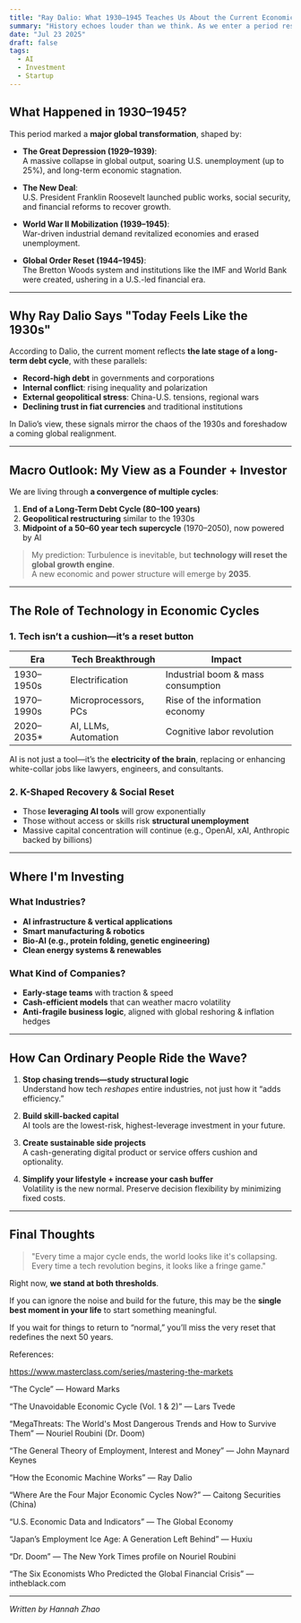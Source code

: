 ```yaml
---
title: "Ray Dalio: What 1930–1945 Teaches Us About the Current Economic Cycle"
summary: "History echoes louder than we think. As we enter a period resembling 1930–1945, what can founders, investors, and individuals learn? This post explores economic cycles, the role of AI, and how to position yourself in a time of systemic transformation."
date: "Jul 23 2025"
draft: false
tags:
  - AI
  - Investment
  - Startup
---
```


## What Happened in 1930–1945?

This period marked a **major global transformation**, shaped by:

- **The Great Depression (1929–1939)**:  
  A massive collapse in global output, soaring U.S. unemployment (up to 25%), and long-term economic stagnation.

- **The New Deal**:  
  U.S. President Franklin Roosevelt launched public works, social security, and financial reforms to recover growth.

- **World War II Mobilization (1939–1945)**:  
  War-driven industrial demand revitalized economies and erased unemployment.

- **Global Order Reset (1944–1945)**:  
  The Bretton Woods system and institutions like the IMF and World Bank were created, ushering in a U.S.-led financial era.

---

## Why Ray Dalio Says "Today Feels Like the 1930s"

According to Dalio, the current moment reflects **the late stage of a long-term debt cycle**, with these parallels:

- **Record-high debt** in governments and corporations  
- **Internal conflict**: rising inequality and polarization  
- **External geopolitical stress**: China-U.S. tensions, regional wars  
- **Declining trust in fiat currencies** and traditional institutions

In Dalio’s view, these signals mirror the chaos of the 1930s and foreshadow a coming global realignment.

---

## Macro Outlook: My View as a Founder + Investor

We are living through **a convergence of multiple cycles**:

1. **End of a Long-Term Debt Cycle (80–100 years)**  
2. **Geopolitical restructuring** similar to the 1930s  
3. **Midpoint of a 50–60 year tech supercycle** (1970–2050), now powered by AI

> My prediction: Turbulence is inevitable, but **technology will reset the global growth engine**.  
> A new economic and power structure will emerge by **2035**.

---

## The Role of Technology in Economic Cycles

### 1. Tech isn’t a cushion—it’s a reset button

| Era           | Tech Breakthrough     | Impact                                   |
|---------------|------------------------|------------------------------------------|
| 1930–1950s     | Electrification        | Industrial boom & mass consumption       |
| 1970–1990s     | Microprocessors, PCs   | Rise of the information economy          |
| 2020–2035*     | AI, LLMs, Automation   | Cognitive labor revolution               |

AI is not just a tool—it’s the **electricity of the brain**, replacing or enhancing white-collar jobs like lawyers, engineers, and consultants.

### 2. K-Shaped Recovery & Social Reset

- Those **leveraging AI tools** will grow exponentially  
- Those without access or skills risk **structural unemployment**  
- Massive capital concentration will continue (e.g., OpenAI, xAI, Anthropic backed by billions)

---

## Where I'm Investing

### What Industries?

- **AI infrastructure & vertical applications**  
- **Smart manufacturing & robotics**  
- **Bio-AI (e.g., protein folding, genetic engineering)**  
- **Clean energy systems & renewables**

### What Kind of Companies?

- **Early-stage teams** with traction & speed  
- **Cash-efficient models** that can weather macro volatility  
- **Anti-fragile business logic**, aligned with global reshoring & inflation hedges

---

## How Can Ordinary People Ride the Wave?

1. **Stop chasing trends—study structural logic**  
   Understand how tech *reshapes* entire industries, not just how it “adds efficiency.”

2. **Build skill-backed capital**  
   AI tools are the lowest-risk, highest-leverage investment in your future.

3. **Create sustainable side projects**  
   A cash-generating digital product or service offers cushion and optionality.

4. **Simplify your lifestyle + increase your cash buffer**  
   Volatility is the new normal. Preserve decision flexibility by minimizing fixed costs.

---

## Final Thoughts

> "Every time a major cycle ends, the world looks like it's collapsing.  
> Every time a tech revolution begins, it looks like a fringe game."

Right now, **we stand at both thresholds**.

If you can ignore the noise and build for the future, this may be the **single best moment in your life** to start something meaningful.

If you wait for things to return to “normal,” you’ll miss the very reset that redefines the next 50 years.

References:

https://www.masterclass.com/series/mastering-the-markets

“The Cycle” — Howard Marks

“The Unavoidable Economic Cycle (Vol. 1 & 2)” — Lars Tvede

“MegaThreats: The World's Most Dangerous Trends and How to Survive Them” — Nouriel Roubini (Dr. Doom)

“The General Theory of Employment, Interest and Money” — John Maynard Keynes

“How the Economic Machine Works” — Ray Dalio

“Where Are the Four Major Economic Cycles Now?” — Caitong Securities (China)

“U.S. Economic Data and Indicators” — The Global Economy

“Japan’s Employment Ice Age: A Generation Left Behind” — Huxiu

“Dr. Doom” — The New York Times profile on Nouriel Roubini

“The Six Economists Who Predicted the Global Financial Crisis” — intheblack.com

---

*Written by Hannah Zhao*
